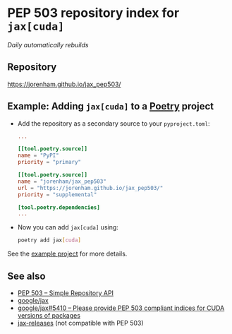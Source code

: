 # PEP 503 repository index for `jax[cuda]`

*Daily automatically rebuilds*

## Repository

https://jorenham.github.io/jax_pep503/

## Example: Adding `jax[cuda]` to a [Poetry](https://python-poetry.org/) project

- Add the repository as a secondary source to your `pyproject.toml`:

    ```toml
    ...
    
    [[tool.poetry.source]]
    name = "PyPI"
    priority = "primary"

    [[tool.poetry.source]]
    name = "jorenham/jax_pep503"
    url = "https://jorenham.github.io/jax_pep503/"
    priority = "supplemental"

    [tool.poetry.dependencies]
    ...
    ```

- Now you can add `jax[cuda]` using:

    ```bash
    poetry add jax[cuda]
    ```

See the [example project](example_project) for more details.

## See also

- [PEP 503 – Simple Repository API](https://peps.python.org/pep-0503/)
- [google/jax](https://github.com/google/jax)
- [google/jax#5410 – Please provide PEP 503 compliant indices for CUDA versions of packages](https://github.com/google/jax/issues/5410)
- [jax-releases](https://storage.googleapis.com/jax-releases/) (not compatible with PEP 503)
